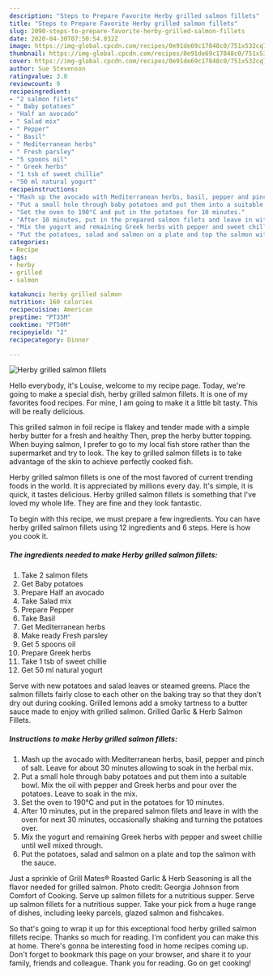 ```yaml
---
description: "Steps to Prepare Favorite Herby grilled salmon fillets"
title: "Steps to Prepare Favorite Herby grilled salmon fillets"
slug: 2090-steps-to-prepare-favorite-herby-grilled-salmon-fillets
date: 2020-04-30T07:50:54.032Z
image: https://img-global.cpcdn.com/recipes/0e91de69c17848c0/751x532cq70/herby-grilled-salmon-fillets-recipe-main-photo.jpg
thumbnail: https://img-global.cpcdn.com/recipes/0e91de69c17848c0/751x532cq70/herby-grilled-salmon-fillets-recipe-main-photo.jpg
cover: https://img-global.cpcdn.com/recipes/0e91de69c17848c0/751x532cq70/herby-grilled-salmon-fillets-recipe-main-photo.jpg
author: Sue Stevenson
ratingvalue: 3.8
reviewcount: 9
recipeingredient:
- "2 salmon filets"
- " Baby potatoes"
- "Half an avocado"
- " Salad mix"
- " Pepper"
- " Basil"
- " Mediterranean herbs"
- " Fresh parsley"
- "5 spoons oil"
- " Greek herbs"
- "1 tsb of sweet chillie"
- "50 ml natural yogurt"
recipeinstructions:
- "Mash up the avocado with Mediterranean herbs, basil, pepper and pinch of salt. Leave for about 30 minutes allowing to soak in the herbal mix."
- "Put a small hole through baby potatoes and put them into a suitable bowl. Mix the oil with pepper and Greek herbs and pour over the potatoes. Leave to soak in the mix."
- "Set the oven to 190°C and put in the potatoes for 10 minutes."
- "After 10 minutes, put in the prepared salmon filets and leave in with the oven for next 30 minutes, occasionally shaking and turning the potatoes over."
- "Mix the yogurt and remaining Greek herbs with pepper and sweet chillie until well mixed through."
- "Put the potatoes, salad and salmon on a plate and top the salmon with the sauce."
categories:
- Recipe
tags:
- herby
- grilled
- salmon

katakunci: herby grilled salmon 
nutrition: 160 calories
recipecuisine: American
preptime: "PT35M"
cooktime: "PT50M"
recipeyield: "2"
recipecategory: Dinner

---
```



![Herby grilled salmon fillets](https://img-global.cpcdn.com/recipes/0e91de69c17848c0/751x532cq70/herby-grilled-salmon-fillets-recipe-main-photo.jpg)

Hello everybody, it's Louise, welcome to my recipe page. Today, we're going to make a special dish, herby grilled salmon fillets. It is one of my favorites food recipes. For mine, I am going to make it a little bit tasty. This will be really delicious.

This grilled salmon in foil recipe is flakey and tender made with a simple herby butter for a fresh and healthy Then, prep the herby butter topping. When buying salmon, I prefer to go to my local fish store rather than the supermarket and try to look. The key to grilled salmon fillets is to take advantage of the skin to achieve perfectly cooked fish.

Herby grilled salmon fillets is one of the most favored of current trending foods in the world. It is appreciated by millions every day. It's simple, it is quick, it tastes delicious. Herby grilled salmon fillets is something that I've loved my whole life. They are fine and they look fantastic.


To begin with this recipe, we must prepare a few ingredients. You can have herby grilled salmon fillets using 12 ingredients and 6 steps. Here is how you cook it.

<!--inarticleads1-->

##### The ingredients needed to make Herby grilled salmon fillets:

1. Take 2 salmon filets
1. Get  Baby potatoes
1. Prepare Half an avocado
1. Take  Salad mix
1. Prepare  Pepper
1. Take  Basil
1. Get  Mediterranean herbs
1. Make ready  Fresh parsley
1. Get 5 spoons oil
1. Prepare  Greek herbs
1. Take 1 tsb of sweet chillie
1. Get 50 ml natural yogurt


Serve with new potatoes and salad leaves or steamed greens. Place the salmon fillets fairly close to each other on the baking tray so that they don&#39;t dry out during cooking. Grilled lemons add a smoky tartness to a butter sauce made to enjoy with grilled salmon. Grilled Garlic &amp; Herb Salmon Fillets. 

<!--inarticleads2-->

##### Instructions to make Herby grilled salmon fillets:

1. Mash up the avocado with Mediterranean herbs, basil, pepper and pinch of salt. Leave for about 30 minutes allowing to soak in the herbal mix.
1. Put a small hole through baby potatoes and put them into a suitable bowl. Mix the oil with pepper and Greek herbs and pour over the potatoes. Leave to soak in the mix.
1. Set the oven to 190°C and put in the potatoes for 10 minutes.
1. After 10 minutes, put in the prepared salmon filets and leave in with the oven for next 30 minutes, occasionally shaking and turning the potatoes over.
1. Mix the yogurt and remaining Greek herbs with pepper and sweet chillie until well mixed through.
1. Put the potatoes, salad and salmon on a plate and top the salmon with the sauce.


Just a sprinkle of Grill Mates® Roasted Garlic &amp; Herb Seasoning is all the flavor needed for grilled salmon. Photo credit: Georgia Johnson from Comfort of Cooking. Serve up salmon fillets for a nutritious supper. Serve up salmon fillets for a nutritious supper. Take your pick from a huge range of dishes, including leeky parcels, glazed salmon and fishcakes. 

So that's going to wrap it up for this exceptional food herby grilled salmon fillets recipe. Thanks so much for reading. I'm confident you can make this at home. There's gonna be interesting food in home recipes coming up. Don't forget to bookmark this page on your browser, and share it to your family, friends and colleague. Thank you for reading. Go on get cooking!

